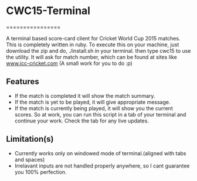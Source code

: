 # CWC15-Terminal
================

A terminal based score-card client for Cricket World Cup 2015 matches. This is completely written in ruby. 
To execute this on your machine, just download the zip and do,
  ./install.sh
in your terminal.
then type
  cwc15
to use the utility.
It will ask for match number, which can be found at sites like www.icc-cricket.com (A small work for you to do :p)

Features
--------
* If the match is completed it will show the match summary.
* If the match is yet to be played, it will give appropriate message.
* If the match is currently being played, it will show you the current scores. So at work, you can run this script in a tab of your terminal and continue your work. Check the tab for any live updates.

Limitation(s)
-------------
* Currently works only on windowed mode of terminal.(aligned with tabs and spaces)
* Irrelavant inputs are not handled properly anywhere, so I cant guarantee you 100% perfection.


